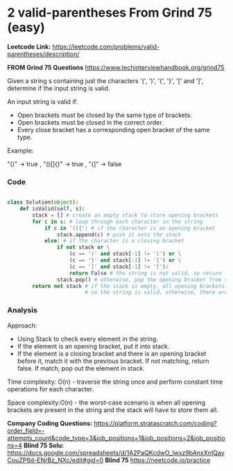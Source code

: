 # 2 valid-parentheses From Grind 75 (easy)
**Leetcode Link:** https://leetcode.com/problems/valid-parentheses/description/

**FROM Grind 75 Questions** https://www.techinterviewhandbook.org/grind75

Given a string s containing just the characters '(', ')', '{', '}', '[' and ']', determine if the input string is valid.

An input string is valid if:

- Open brackets must be closed by the same type of brackets.
- Open brackets must be closed in the correct order.
- Every close bracket has a corresponding open bracket of the same type.
 

Example:

"()" -> true   ,     "()[]{}" -> true     ,    "(]" -> false


### Code
```python

class Solution(object):
    def isValid(self, s):
        stack = [] # create an empty stack to store opening brackets
        for c in s: # loop through each character in the string
            if c in '([{': # if the character is an opening bracket
                stack.append(c) # push it onto the stack
            else: # if the character is a closing bracket
                if not stack or \
                    (c == ')' and stack[-1] != '(') or \
                    (c == '}' and stack[-1] != '{') or \
                    (c == ']' and stack[-1] != '['):
                    return False # the string is not valid, so return false
                stack.pop() # otherwise, pop the opening bracket from the stack
        return not stack # if the stack is empty, all opening brackets have been matched with their corresponding closing brackets,
                         # so the string is valid, otherwise, there are unmatched opening brackets, so return false

```

### Analysis
Approach: 
- Using Stack to check every element in the string. 
- If the element is an opening bracket, put it into stack. 
- If the element is a closing bracket and there is an opening bracket before it, match it with the previous bracket. If not matching, return false. If match, pop out the element in stack.


Time complexity: O(n) - traverse the string once and perform constant time operations for each character.

Space complexity:O(n) - the worst-case scenario is when all opening brackets are present in the string and the stack will have to store them all.


**Company Coding Questions:**
https://platform.stratascratch.com/coding?order_field=-attempts_count&code_type=3&job_positions=1&job_positions=2&job_positions=4
**Blind 75 Solu:**
https://docs.google.com/spreadsheets/d/1A2PaQKcdwO_lwxz9bAnxXnIQayCouZP6d-ENrBz_NXc/edit#gid=0
**Blind 75**
https://neetcode.io/practice
